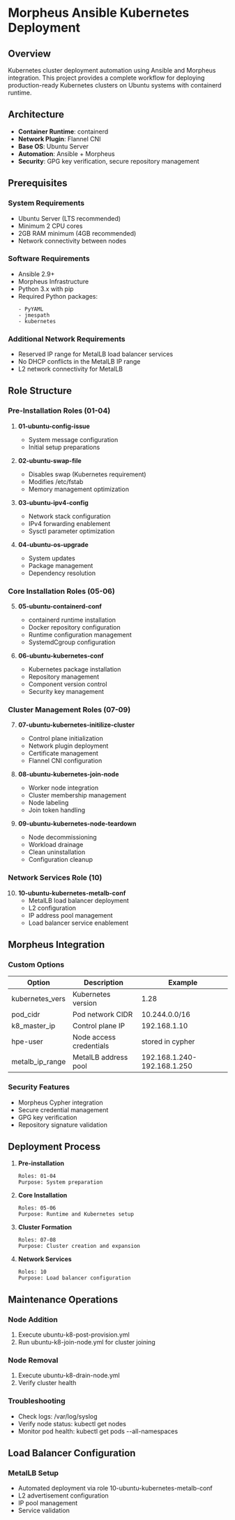 # Morpheus Ansible Kubernetes Deployment

## Overview
Kubernetes cluster deployment automation using Ansible and Morpheus integration. This project provides a complete workflow for deploying production-ready Kubernetes clusters on Ubuntu systems with containerd runtime.

## Architecture
- **Container Runtime**: containerd
- **Network Plugin**: Flannel CNI
- **Base OS**: Ubuntu Server
- **Automation**: Ansible + Morpheus
- **Security**: GPG key verification, secure repository management

## Prerequisites
### System Requirements
- Ubuntu Server (LTS recommended)
- Minimum 2 CPU cores
- 2GB RAM minimum (4GB recommended)
- Network connectivity between nodes

### Software Requirements
- Ansible 2.9+
- Morpheus Infrastructure
- Python 3.x with pip
- Required Python packages:
  ```
  - PyYAML
  - jmespath
  - kubernetes
  ```

### Additional Network Requirements
- Reserved IP range for MetalLB load balancer services
- No DHCP conflicts in the MetalLB IP range
- L2 network connectivity for MetalLB

## Role Structure
### Pre-Installation Roles (01-04)
1. **01-ubuntu-config-issue**
   - System message configuration
   - Initial setup preparations

2. **02-ubuntu-swap-file**
   - Disables swap (Kubernetes requirement)
   - Modifies /etc/fstab
   - Memory management optimization

3. **03-ubuntu-ipv4-config**
   - Network stack configuration
   - IPv4 forwarding enablement
   - Sysctl parameter optimization

4. **04-ubuntu-os-upgrade**
   - System updates
   - Package management
   - Dependency resolution

### Core Installation Roles (05-06)
5. **05-ubuntu-containerd-conf**
   - containerd runtime installation
   - Docker repository configuration
   - Runtime configuration management
   - SystemdCgroup configuration

6. **06-ubuntu-kubernetes-conf**
   - Kubernetes package installation
   - Repository management
   - Component version control
   - Security key management

### Cluster Management Roles (07-09)
7. **07-ubuntu-kubernetes-initilize-cluster**
   - Control plane initialization
   - Network plugin deployment
   - Certificate management
   - Flannel CNI configuration

8. **08-ubuntu-kubernetes-join-node**
   - Worker node integration
   - Cluster membership management
   - Node labeling
   - Join token handling

9. **09-ubuntu-kubernetes-node-teardown**
   - Node decommissioning
   - Workload drainage
   - Clean uninstallation
   - Configuration cleanup

### Network Services Role (10)
10. **10-ubuntu-kubernetes-metalb-conf**
    - MetalLB load balancer deployment
    - L2 configuration
    - IP address pool management
    - Load balancer service enablement

## Morpheus Integration
### Custom Options
| Option | Description | Example |
|--------|-------------|---------|
| kubernetes_vers | Kubernetes version | 1.28 |
| pod_cidr | Pod network CIDR | 10.244.0.0/16 |
| k8_master_ip | Control plane IP | 192.168.1.10 |
| hpe-user | Node access credentials | stored in cypher |
| metalb_ip_range | MetalLB address pool | 192.168.1.240-192.168.1.250 |

### Security Features
- Morpheus Cypher integration
- Secure credential management
- GPG key verification
- Repository signature validation

## Deployment Process
1. **Pre-installation**
   ```
   Roles: 01-04
   Purpose: System preparation
   ```

2. **Core Installation**
   ```
   Roles: 05-06
   Purpose: Runtime and Kubernetes setup
   ```

3. **Cluster Formation**
   ```
   Roles: 07-08
   Purpose: Cluster creation and expansion
   ```

4. **Network Services**
   ```
   Roles: 10
   Purpose: Load balancer configuration
   ```

## Maintenance Operations
### Node Addition
1. Execute ubuntu-k8-post-provision.yml
2. Run ubuntu-k8-join-node.yml for cluster joining

### Node Removal
1. Execute ubuntu-k8-drain-node.yml
2. Verify cluster health

### Troubleshooting
- Check logs: /var/log/syslog
- Verify node status: kubectl get nodes
- Monitor pod health: kubectl get pods --all-namespaces

## Load Balancer Configuration
### MetalLB Setup
- Automated deployment via role 10-ubuntu-kubernetes-metalb-conf
- L2 advertisement configuration
- IP pool management
- Service validation